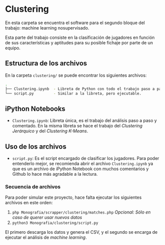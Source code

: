 # Clustering

En esta carpeta se encuentra el software para el segundo bloque del trabajo: machine learning nosupervisado.  

Esta parte del trabajo consiste en la clasificación de jugadores en función de sus características y aptitudes para su posible fichaje por parte de un equipo.

## Estructura de los archivos

En la carpeta `clustering/` se puede encontrar los siguientes archivos:

```bash
.
├── Clustering.ipynb  - Libreta de Python con todo el trabajo paso a paso de los dos modelos de clustering.
└── script.py         - Similar a la libreta, pero ejecutable.
```

## iPython Notebooks

- `Clustering.ipynb`: Libreta única, es el trabajo del análisis paso a paso y comentado. En la misma libreta se hace el trabajo del _Clustering Jerárquico_ y del _Clustering K-Means_.

## Uso de los archivos

- `script.py`: Es el script encargado de clasificar los jugadores. Para poder entenderlo mejor, se recomienda abrir el archivo `Clustering.ipynb` ya que es un archivo de iPython Notebook con muchos comentarios y Github lo hace más agradable a la lectura.

### Secuencia de archivos

Para poder simular este proyecto, hace falta ejecutar los siguientes archivos en este orden:

1. `php Monografia/scrapper/clustering/matches.php` _Opcional: Sólo en caso de querer usar nuevos datos_
2. `python3 Monografia/clustering/script.py`

El primero descarga los datos y genera el CSV, y el segundo se encarga de ejecutar el análisis de _machine learning_.
